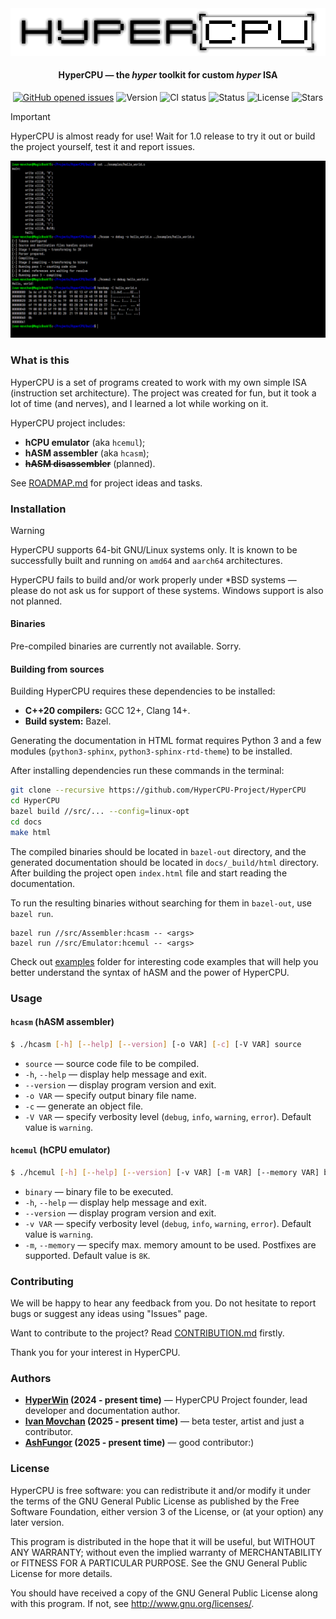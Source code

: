 <div align="center">
     <picture>
          <source media="(prefers-color-scheme: dark)" srcset="images/logo_dark.png">
          <source media="(prefers-color-scheme: light)" srcset="images/logo.png">
          <img alt="HyperCPU" src="images/logo.png">
     </picture>
</div>

<h4 align="center">HyperCPU — the <i>hyper</i> toolkit for custom <i>hyper</i> ISA</h4>

<p align="center">
     <a href="https://github.com/HyperWinX/HyperCPU/issues">
     <img src="https://img.shields.io/github/issues/HyperWinX/HyperCPU"
          alt="GitHub opened issues"></a>
     <img src="https://img.shields.io/badge/version-0.5.1-red"
          alt="Version">
     <img src="https://img.shields.io/github/actions/workflow/status/HyperWinX/HyperCPU/testing.yml?branch=dev"
          alt="CI status">
     <img src="https://img.shields.io/badge/status-in_development-red"
          alt="Status">
     <img src="https://img.shields.io/github/license/HyperWinX/HyperCPU"
          alt="License">
     <img src="https://img.shields.io/github/stars/HyperWinX/HyperCPU?color=lime"
          alt="Stars">
</p>

>[!IMPORTANT]
> HyperCPU is almost ready for use! Wait for 1.0 release to try it out or build the project yourself, test it and report issues.

<img alt="HyperCPU screenshot" src="images/screenshot.png">

### What is this

HyperCPU is a set of programs created to work with my own simple ISA (instruction set architecture). The project was created for fun, but it took a lot of time (and nerves), and I learned a lot while working on it.

HyperCPU project includes:
* **hCPU emulator** (aka `hcemul`);
* **hASM assembler** (aka `hcasm`);
* ~~**hASM disassembler**~~ (planned).

See [ROADMAP.md](ROADMAP.md) for project ideas and tasks.

### Installation

>[!WARNING]
> HyperCPU supports 64-bit GNU/Linux systems only. It is known to be successfully built and running on `amd64` and `aarch64` architectures.
>
> HyperCPU fails to build and/or work properly under \*BSD systems ­— please do not ask us for support of these systems. Windows support is also not planned.

#### Binaries

Pre-compiled binaries are currently not available. Sorry.

#### Building from sources

Building HyperCPU requires these dependencies to be installed:

* **C++20 compilers:** GCC 12+, Clang 14+.
* **Build system:** Bazel.

Generating the documentation in HTML format requires Python 3 and a few modules (`python3-sphinx`, `python3-sphinx-rtd-theme`) to be installed.

After installing dependencies run these commands in the terminal:

```bash
git clone --recursive https://github.com/HyperCPU-Project/HyperCPU
cd HyperCPU
bazel build //src/... --config=linux-opt
cd docs
make html
```

The compiled binaries should be located in `bazel-out` directory, and the generated documentation should be located in `docs/_build/html` directory. After building the project open `index.html` file and start reading the documentation.

To run the resulting binaries without searching for them in `bazel-out`, use `bazel run`.
```
bazel run //src/Assembler:hcasm -- <args>
bazel run //src/Emulator:hcemul -- <args>
```

Check out [examples](examples) folder for interesting code examples that will help you better understand the syntax of hASM and the power of HyperCPU.

### Usage

#### `hcasm` (hASM assembler)

```bash
$ ./hcasm [-h] [--help] [--version] [-o VAR] [-c] [-V VAR] source
```

* `source` — source code file to be compiled.
* `-h`, `--help` — display help message and exit.
* `--version` — display program version and exit.
* `-o VAR` — specify output binary file name.
* `-c` — generate an object file.
* `-V VAR` — specify verbosity level (`debug`, `info`, `warning`, `error`). Default value is `warning`.

#### `hcemul` (hCPU emulator)

```bash
$ ./hcemul [-h] [--help] [--version] [-v VAR] [-m VAR] [--memory VAR] binary
```

* `binary` — binary file to be executed.
* `-h`, `--help` — display help message and exit.
* `--version` — display program version and exit.
* `-v VAR` — specify verbosity level (`debug`, `info`, `warning`, `error`). Default value is `warning`.
* `-m`, `--memory` — specify max. memory amount to be used. Postfixes are supported. Default value is `8K`.

### Contributing

We will be happy to hear any feedback from you. Do not hesitate to report bugs or suggest any ideas using "Issues" page.

Want to contribute to the project? Read [CONTRIBUTION.md](CONTRIBUTION.md) firstly.

Thank you for your interest in HyperCPU.

### Authors

* **[HyperWin](https://github.com/HyperWinX) (2024 - present time)** — HyperCPU Project founder, lead developer and documentation author.
* **[Ivan Movchan](https://github.com/ivan-movchan) (2025 - present time)** — beta tester, artist and just a contributor.
* **[AshFungor](https://github.com/AshFungor) (2025 - present time)** — good contributor:)

### License

HyperCPU is free software: you can redistribute it and/or modify it under the terms of the GNU General Public License as published by the Free Software Foundation, either version 3 of the License, or (at your option) any later version.

This program is distributed in the hope that it will be useful, but WITHOUT ANY WARRANTY; without even the implied warranty of MERCHANTABILITY or FITNESS FOR A PARTICULAR PURPOSE. See the GNU General Public License for more details.

You should have received a copy of the GNU General Public License along with this program. If not, see <http://www.gnu.org/licenses/>.
